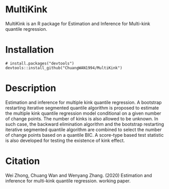 # MultiKink
MultiKink is an R package for Estimation and Inference for Multi-kink quantile regression.

# Installation
```{r}
# install.packages("devtools")
devtools::install_github("ChuangWAN1994/MultiKink")
```
# Description
Estimation and inference for multiple kink quantile regression. A bootstrap restarting iterative segmented quantile algorithm is proposed to estimate the multiple kink quantile regression model conditional on a given number of change points. The number of kinks is also allowed to be unknown. In such case, the backward elimination algorithm and the bootstrap restarting iterative segmented quantile algorithm are combined to select the number of change points based on a quantile BIC. A score-type based test statistic is also developed for testing the existence of kink effect.

# Citation
Wei Zhong, Chuang Wan and Wenyang Zhang. (2020) Estimation and inference for multi-kink quantile regression. working paper.

